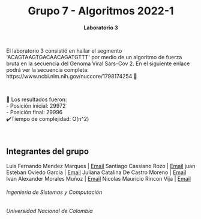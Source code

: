<h1 align="center">Grupo 7 - Algoritmos 2022-1</h1>
<p align="center"><strong>Laboratorio 3</strong> </p>
<br>

<p>El laboratorio 3 consistió en hallar el segmento 'ACAGTAAGTGACAACAGATGTTT' por medio de un algoritmo de fuerza bruta en la secuencia del Genoma Viral Sars-Cov 2. 
  En el siguiente enlace podrá ver la secuencia completa: https://www.ncbi.nlm.nih.gov/nuccore/1798174254 🧬
</p>

<br>
<p>
📌 Los resultados fueron:<br>
- Posición inicial:  29972 <br>
- Posición final: 29996<br>
✔️Tiempo de complejidad: O(n^2)
</p>

<br>
<h2>Integrantes del grupo</h2>
 
Luis Fernando Mendez Marques | <a href = "mailto: lumendezm@unal.edu.co" target="_blank">Email</a>
Santiago Cassiano Rozo | <a href = "mailto: scassiano@unal.edu.co" target="_blank">Email</a>
juan Esteban Oviedo Garcia | <a href = "mailto: joviedog@unal.edu.co" target="_blank">Email</a>
Juliana Catalina De Castro Moreno | <a href = "mailto: jdec@unal.edu.co" target="_blank">Email</a>
Ivan Alexander Morales Muñoz | <a href = "mailto: imorales@unal.edu.co" target="_blank">Email</a>
Nicolas Mauricio Rincon Vija | <a href = "mailto: nrinconv@unal.edu.co" target="_blank">Email</a>

<h6>Ingeniería de Sistemas y Computación</h6>
<h6>Universidad Nacional de Colombia</h6>

